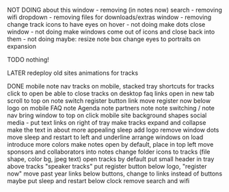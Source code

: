 NOT DOING
about this window - removing (in notes now)
search - removing
wifi dropdown - removing
files for downloads/extras window - removing
change track icons to have eyes on hover - not doing
make dots close window - not doing
make windows come out of icons and close back into them - not doing
maybe: resize note box
change eyes to portraits on expansion


TODO
nothing!

LATER
redeploy old sites
animations for tracks

DONE
mobile note nav
tracks on mobile, stacked
tray shortcuts for tracks click to open
be able to close tracks on desktop
faq links open in new tab
scroll to top on note switch
register button link
move register now below logo on mobile
FAQ note
Agenda note
partners note
note switching / note nav
bring window to top on click
mobile site
background shapes
social media - put text links on right of tray
make tracks expand and collapse
make the text in about more appealing
sleep add logo
remove window dots
move sleep and restart to left and underline
arrange windows on load
introduce more colors
make notes open by default, place in top left
move sponsors and collaborators into notes
change folder icons to tracks (file shape, color bg, jpeg text)
open tracks by default
put small header in tray above tracks "speaker tracks"
put register button below logo, "register now"
move past year links below buttons, change to links instead of buttons
maybe put sleep and restart below clock
remove search and wifi